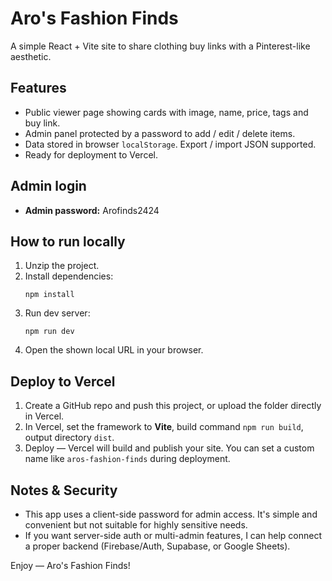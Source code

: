 # Aro's Fashion Finds

A simple React + Vite site to share clothing buy links with a Pinterest-like aesthetic.

## Features
- Public viewer page showing cards with image, name, price, tags and buy link.
- Admin panel protected by a password to add / edit / delete items.
- Data stored in browser `localStorage`. Export / import JSON supported.
- Ready for deployment to Vercel.

## Admin login
- **Admin password:** Arofinds2424

## How to run locally
1. Unzip the project.
2. Install dependencies:
   ```
   npm install
   ```
3. Run dev server:
   ```
   npm run dev
   ```
4. Open the shown local URL in your browser.

## Deploy to Vercel
1. Create a GitHub repo and push this project, or upload the folder directly in Vercel.
2. In Vercel, set the framework to **Vite**, build command `npm run build`, output directory `dist`.
3. Deploy — Vercel will build and publish your site. You can set a custom name like `aros-fashion-finds` during deployment.

## Notes & Security
- This app uses a client-side password for admin access. It's simple and convenient but not suitable for highly sensitive needs.
- If you want server-side auth or multi-admin features, I can help connect a proper backend (Firebase/Auth, Supabase, or Google Sheets).

Enjoy — Aro's Fashion Finds!